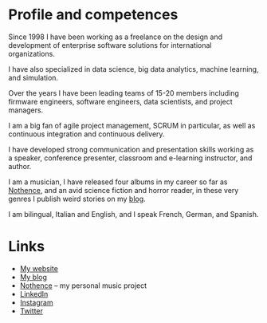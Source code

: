 # Profile and competences

Since 1998 I have been working as a freelance on the design and development of enterprise software solutions for international organizations.

I have also specialized in data science, big data analytics, machine learning, and simulation.

Over the years I have been leading teams of 15-20 members including firmware engineers, software engineers, data scientists, and project managers.

I am a big fan of agile project management, SCRUM in particular, as well as continuous integration and continuous delivery.

I have developed strong communication and presentation skills working as a speaker, conference presenter, classroom and e-learning instructor, and author.

I am a musician, I have released four albums in my career so far as [Nothence](https://fabioscagliola.com/music), and an avid science fiction and horror reader, in these very genres I publish weird stories on my [blog](https://fabioscagliola.com/blog).

I am bilingual, Italian and English, and I speak French, German, and Spanish.

# Links

* [My website](https://fabioscagliola.com)
* [My blog](https://fabioscagliola.com/blog)
* [Nothence](https://nothence.com) – my personal music project
* [LinkedIn](https://linkedin.com/in/fabioscagliola)
* [Instagram](https://instagram.com/fabioscagliola)
* [Twitter](https://twitter.com/fabioscagliola)

